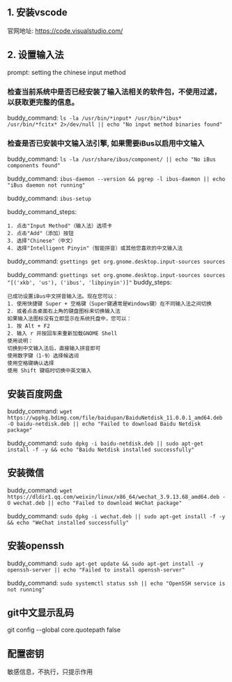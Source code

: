 ## 1. 安装vscode
官网地址:
https://code.visualstudio.com/

## 2. 设置输入法
prompt: setting the chinese input method

### 检查当前系统中是否已经安装了输入法相关的软件包，不使用过滤，以获取更完整的信息。

buddy_command: `ls -la /usr/bin/*input* /usr/bin/*ibus* /usr/bin/*fcitx* 2>/dev/null || echo "No input method binaries found"`

### 检查是否已安装中文输入法引擎, 如果需要iBus以启用中文输入
buddy_command: `ls -la /usr/share/ibus/component/ || echo "No iBus components found"`

buddy_command: `ibus-daemon --version && pgrep -l ibus-daemon || echo "iBus daemon not running"`

buddy_command: `ibus-setup`

buddy_command_steps:
```
1. 点击"Input Method"（输入法）选项卡
2. 点击"Add"（添加）按钮
3. 选择"Chinese"（中文）
4. 选择"Intelligent Pinyin"（智能拼音）或其他您喜欢的中文输入法
```

buddy_command: `gsettings get org.gnome.desktop.input-sources sources`

buddy_command: `gsettings set org.gnome.desktop.input-sources sources "[('xkb', 'us'), ('ibus', 'libpinyin')]"`
buddy_steps:
```
已成功设置iBus中文拼音输入法。现在您可以：
1. 使用快捷键 Super + 空格键（Super键通常是Windows键）在不同输入法之间切换
2. 或者点击桌面右上角的键盘图标来切换输入法
如果输入法图标没有立即显示在系统托盘中，您可以：
1. 按 Alt + F2
2. 输入 r 并按回车来重新加载GNOME Shell
使用说明：
切换到中文输入法后，直接输入拼音即可
使用数字键（1-9）选择候选词
使用空格键确认选择
使用 Shift 键临时切换中英文输入
```

## 安装百度网盘

buddy_command: `wget https://wppkg.bdimg.com/file/baidupan/BaiduNetdisk_11.0.0.1_amd64.deb -O baidu-netdisk.deb || echo "Failed to download Baidu Netdisk package"`

buddy_command: `sudo dpkg -i baidu-netdisk.deb || sudo apt-get install -f -y && echo "Baidu Netdisk installed successfully"`

## 安装微信

buddy_command: `wget https://dldir1.qq.com/weixin/linux/x86_64/wechat_3.9.13.68_amd64.deb -O wechat.deb || echo "Failed to download WeChat package"`

buddy_command: `sudo dpkg -i wechat.deb || sudo apt-get install -f -y && echo "WeChat installed successfully"`

## 安装openssh

buddy_command: `sudo apt-get update && sudo apt-get install -y openssh-server || echo "Failed to install openssh-server"`

buddy_command: `sudo systemctl status ssh || echo "OpenSSH service is not running"`

## git中文显示乱码
git config --global core.quotepath false
## 配置密钥
敏感信息，不执行，只提示作用









